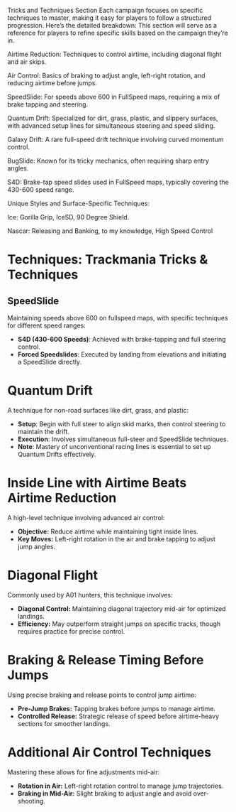 Tricks and Techniques Section
Each campaign focuses on specific techniques to master, making it easy for players to follow a structured progression. Here’s the detailed breakdown:
This section will serve as a reference for players to refine specific skills based on the campaign they’re in.







Airtime Reduction: Techniques to control airtime, including diagonal flight and air skips.

Air Control: Basics of braking to adjust angle, left-right rotation, and reducing airtime before jumps.

SpeedSlide: For speeds above 600 in FullSpeed maps, requiring a mix of brake tapping and steering.

Quantum Drift: Specialized for dirt, grass, plastic, and slippery surfaces, with advanced setup lines for simultaneous steering and speed sliding.

Galaxy Drift: A rare full-speed drift technique involving curved momentum control.

BugSlide: Known for its tricky mechanics, often requiring sharp entry angles.

S4D: Brake-tap speed slides used in FullSpeed maps, typically covering the 430-600 speed range.

Unique Styles and Surface-Specific Techniques:

Ice: Gorilla Grip, IceSD, 90 Degree Shield.

Nascar: Releasing and Banking, to my knowledge, High Speed Control

# Techniques: Trackmania Tricks & Techniques #

## SpeedSlide ##
Maintaining speeds above 600 on fullspeed maps, with specific techniques for different speed ranges:

* **S4D (430-600 Speeds)**: Achieved with brake-tapping and full steering control.
* **Forced Speedslides**: Executed by landing from elevations and initiating a SpeedSlide directly.


# Quantum Drift #
A technique for non-road surfaces like dirt, grass, and plastic:

* **Setup**: Begin with full steer to align skid marks, then control steering to maintain the drift.
* **Execution**: Involves simultaneous full-steer and SpeedSlide techniques.
* **Note**: Mastery of unconventional racing lines is essential to set up Quantum Drifts effectively.


# Inside Line with Airtime Beats Airtime Reduction #
A high-level technique involving advanced air control:

* **Objective:** Reduce airtime while maintaining tight inside lines.
* **Key Moves:** Left-right rotation in the air and brake tapping to adjust jump angles.


# Diagonal Flight #
Commonly used by A01 hunters, this technique involves:
* **Diagonal Control:** Maintaining diagonal trajectory mid-air for optimized landings.
* **Efficiency:** May outperform straight jumps on specific tracks, though requires practice for precise control.


# Braking & Release Timing Before Jumps #
Using precise braking and release points to control jump airtime:
* **Pre-Jump Brakes:** Tapping brakes before jumps to manage airtime.
* **Controlled Release:** Strategic release of speed before airtime-heavy sections for smoother landings.


# Additional Air Control Techniques #
Mastering these allows for fine adjustments mid-air:
* **Rotation in Air:** Left-right rotation control to manage jump trajectories.
* **Braking in Mid-Air:** Slight braking to adjust angle and avoid over-shooting.